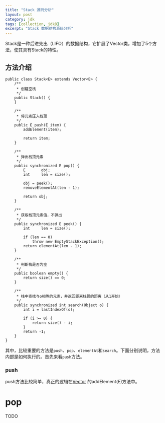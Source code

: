 ```yaml
---
title: "Stack 源码分析"
layout: post
category: jdk
tags: [collection, jdk8]
excerpt: "Stack 数据结构源码分析"
---
```

Stack是一种后进先出（LIFO）的数据结构，它扩展了Vector类，增加了5个方法，使其具有Stack的特性。

## 方法介绍

```
public class Stack<E> extends Vector<E> {
    /**
     * 创建空栈
     */
    public Stack() {
    }

    /**
     * 将元素压入栈顶
     */
    public E push(E item) {
        addElement(item);

        return item;
    }

    /**
     * 弹出栈顶元素
     */
    public synchronized E pop() {
        E       obj;
        int     len = size();

        obj = peek();
        removeElementAt(len - 1);

        return obj;
    }

    /**
     * 获取栈顶元素值，不弹出
     */
    public synchronized E peek() {
        int     len = size();

        if (len == 0)
            throw new EmptyStackException();
        return elementAt(len - 1);
    }

    /**
     * 判断栈是否为空
     */
    public boolean empty() {
        return size() == 0;
    }

    /**
     * 栈中查找与o相等的元素，并返回距离栈顶的距离（从1开始）
     */
    public synchronized int search(Object o) {
        int i = lastIndexOf(o);

        if (i >= 0) {
            return size() - i;
        }
        return -1;
    }
}
```
其中，比较重要的方法是`push`、`pop`、`elementAt`和`search`。下面分别说明，方法内部是如何执行的。首先来看`push`方法。

### push

push方法比较简单，真正的逻辑在[Vector](https://dophinlife.github.io/daily-note/Vector-source-code-analysis) 的addElement(E)方法中。

# pop
TODO